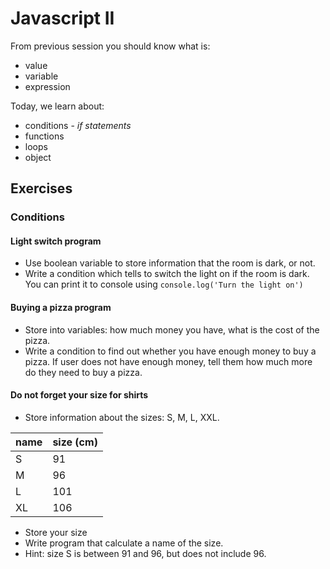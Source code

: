 # Javascript II
From previous session you should know what is:

- value
- variable
- expression

Today, we learn about:

- conditions - *if statements*
- functions
- loops
- object

## Exercises

### Conditions

#### Light switch program

- Use boolean variable to store information that the room is dark, or not.
- Write a condition which tells to switch the light on if the room is dark. You can print it to console using `console.log('Turn the light on')`


#### Buying a pizza program

- Store into variables: how much money you have, what is the cost of the pizza.
- Write a condition to find out whether you have enough money to buy a pizza. If user does not have enough money, tell them how much more do they need to buy a pizza.

#### Do not forget your size for shirts

- Store information about the sizes: S, M, L, XXL.

| name   | size (cm) |
---------|------------
| S      | 91        |
| M      | 96        |
| L      | 101       |
| XL     | 106		 |


- Store your size
- Write program that calculate a name of the size.
- Hint: size S is between 91 and 96, but does not include 96.
